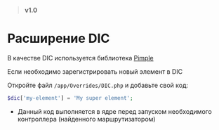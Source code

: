 > **v1.0**

# Расширение DIC
В качестве DIC используется библиотека [Pimple](https://github.com/silexphp/Pimple)

Если необходимо зарегистрировать новый элемент в DIC

Откройте файл `/app/Overrides/DIC.php` и добавьте свой код:
```php
$dic['my-element'] = 'My super element';
```

* Данный код выполняется в ядре перед запуском необходимого контроллера (найденного маршрутизатором)